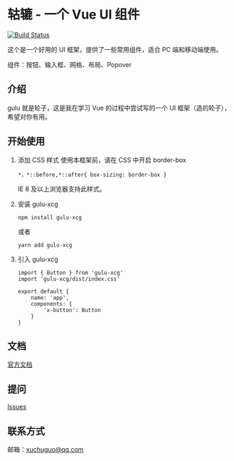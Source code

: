 # 轱辘 - 一个 Vue UI 组件
[![Build Status](https://travis-ci.com/xuchuguo/testgulu.svg?branch=master)](https://travis-ci.com/xuchuguo/testgulu)


这个是一个好用的 UI 框架，提供了一些常用组件，适合 PC 端和移动端使用。

组件：按钮、输入框、网格、布局、Popover

## 介绍

gulu 就是轮子，这是我在学习 Vue 的过程中尝试写的一个 UI 框架（造的轮子），希望对你有用。

## 开始使用

1. 添加 CSS 样式
    使用本框架前，请在 CSS 中开启 border-box
    ```
    *，*::before,*::after{ box-sizing: border-box }
    ```
    IE 8 及以上浏览器支持此样式。

2. 安装 gulu-xcg

    ```
    npm install gulu-xcg
    ```
    或者
    ```
    yarn add gulu-xcg
    ```
3. 引入 gulu-xcg
    ```
    import { Button } from 'gulu-xcg'
    import 'gulu-xcg/dist/index.css'

    export default {
        name: 'app',
        components: {
            'x-button': Button
        }
    }

## 文档

[官方文档](https://xuchuguo.github.io/testgulu/)

## 提问

[Issues](https://github.com/xuchuguo/testgulu/issues)

## 联系方式

邮箱：xuchuguo@qq.com

